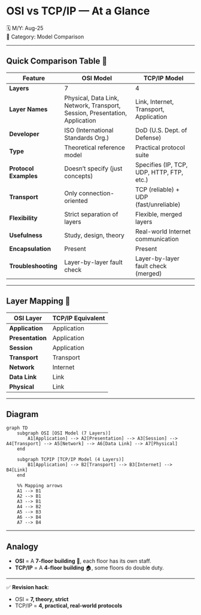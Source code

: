 # OSI vs TCP/IP — At a Glance  

🗓️ M/Y: Aug-25  
📂 Category: Model Comparison  

---

## Quick Comparison Table 📝  

| Feature | OSI Model | TCP/IP Model |
|---------|-----------|--------------|
| **Layers** | 7 | 4 |
| **Layer Names** | Physical, Data Link, Network, Transport, Session, Presentation, Application | Link, Internet, Transport, Application |
| **Developer** | ISO (International Standards Org.) | DoD (U.S. Dept. of Defense) |
| **Type** | Theoretical reference model | Practical protocol suite |
| **Protocol Examples** | Doesn’t specify (just concepts) | Specifies (IP, TCP, UDP, HTTP, FTP, etc.) |
| **Transport** | Only connection-oriented | TCP (reliable) + UDP (fast/unreliable) |
| **Flexibility** | Strict separation of layers | Flexible, merged layers |
| **Usefulness** | Study, design, theory | Real-world Internet communication |
| **Encapsulation** | Present | Present |
| **Troubleshooting** | Layer-by-layer fault check | Layer-by-layer fault check (merged) |

---

## Layer Mapping 🔄  

| OSI Layer | TCP/IP Equivalent |
|-----------|-------------------|
| **Application** | Application |
| **Presentation** | Application |
| **Session** | Application |
| **Transport** | Transport |
| **Network** | Internet |
| **Data Link** | Link |
| **Physical** | Link |

---

## Diagram  

```mermaid
graph TD
    subgraph OSI [OSI Model (7 Layers)]
        A1[Application] --> A2[Presentation] --> A3[Session] --> A4[Transport] --> A5[Network] --> A6[Data Link] --> A7[Physical]
    end
    
    subgraph TCPIP [TCP/IP Model (4 Layers)]
        B1[Application] --> B2[Transport] --> B3[Internet] --> B4[Link]
    end

    %% Mapping arrows
    A1 --> B1
    A2 --> B1
    A3 --> B1
    A4 --> B2
    A5 --> B3
    A6 --> B4
    A7 --> B4
```

---

## Analogy

- **OSI** = A **7-floor building** 🏢, each floor has its own staff.  
- **TCP/IP** = A **4-floor building** 🏠, some floors do double duty.  

---

✅ **Revision hack**:  
- OSI = **7, theory, strict**  
- TCP/IP = **4, practical, real-world protocols**
